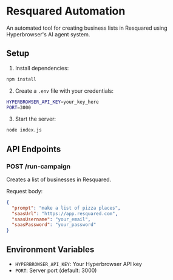 # Resquared Automation

An automated tool for creating business lists in Resquared using Hyperbrowser's AI agent system.

## Setup

1. Install dependencies:
```bash
npm install
```

2. Create a `.env` file with your credentials:
```bash
HYPERBROWSER_API_KEY=your_key_here
PORT=3000
```

3. Start the server:
```bash
node index.js
```

## API Endpoints

### POST /run-campaign

Creates a list of businesses in Resquared.

Request body:
```json
{
  "prompt": "make a list of pizza places",
  "saasUrl": "https://app.resquared.com",
  "saasUsername": "your_email",
  "saasPassword": "your_password"
}
```

## Environment Variables

- `HYPERBROWSER_API_KEY`: Your Hyperbrowser API key
- `PORT`: Server port (default: 3000)